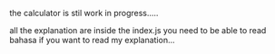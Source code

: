 the calculator is stil work in progress.....

all the explanation are inside the index.js
you need to be able to read bahasa if you want to read my explanation...
